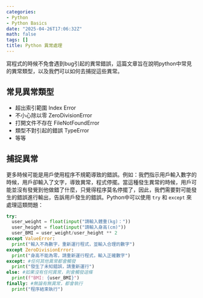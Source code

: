 ```yaml
---
categories:
- Python
- Python Basics
date: "2025-04-26T17:06:32Z"
math: false
tags: []
title: Python 異常處理
---
```


寫程式的時候不免會遇到bug引起的異常錯誤，這篇文章旨在說明python中常見的異常類型，以及我們可以如何去捕捉這些異常。

## 常見異常類型

* 超出索引範圍 Index Error
* 不小心除以零 ZeroDivisionError
* 打開文件不存在 FileNotFoundError
* 類型不對引起的錯誤 TypeError
* 等等

## 捕捉異常

更多時候可能是用戶使用程序不規範導致的錯誤。例如：我們指示用戶輸入數字的時候，用戶卻輸入了文字，導致異常，程式停擺。當這種發生異常的時候，用戶可能並沒有發覺到他做錯了什麼，只覺得程序莫名停擺了，因此，我們需要對可能發生的錯誤進行輸出，告訴用戶發生的錯誤。Python中可以使用 `try` 和 `except` 來處理這類問題：

```python
try:
  user_weight = float(input("請輸入體重(kg)："))  
  user_height = float(input("請輸入身高(cm)"))
  user_BMI = user_weight/user_height ** 2
except ValueError:
  print("輸入不為數字，重新運行程式，並輸入合理的數字")
except ZeroDivisionError:
  print("身高不能為零，請重新運行程式，輸入正確數字")
except: #任何其他異常都會觸發
  print("發生了未知錯誤，請重新運行")
else: #如果沒有任何異常，則會觸發這條
  print(f"BMI: {user_BMI}")
finally: #無論有無異常，都會執行
  print("程序結束執行")
```
